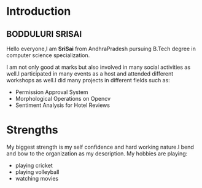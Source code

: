 Introduction
=============
BODDULURI SRISAI
----------------
Hello everyone,I am __SriSai__ from AndhraPradesh pursuing B.Tech degree in computer science specialization.

I am not only good at marks but also involved in many social activities as well.I
participated in many events as a host and attended different workshops as well.I did
many projects in different fields such as:
*  Permission Approval System
*  Morphological Operations on Opencv
*  Sentiment Analysis for Hotel Reviews

# Strengths
My biggest strength is my self confidence and hard working nature.I bend and bow 
to the organization as my description.
My hobbies are playing:
* playing cricket
* playing volleyball
* watching movies
